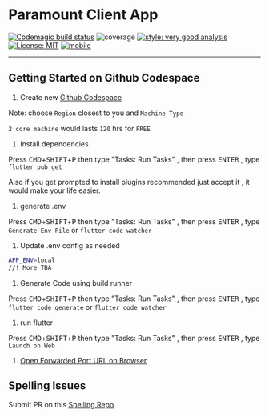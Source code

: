 # Paramount Client App

[![Codemagic build status](https://api.codemagic.io/apps/640a51e16d467a62ed0ba98b/640a51e16d467a62ed0ba98a/status_badge.svg)](https://codemagic.io/apps/640a51e16d467a62ed0ba98b/640a51e16d467a62ed0ba98a/latest_build)
![coverage][coverage_badge]
[![style: very good analysis][very_good_analysis_badge]][very_good_analysis_link]
[![License: MIT][license_badge]][license_link]
[![mobile](https://github.com/kelvin-273o15/paramount-client/actions/workflows/main.yaml/badge.svg)](https://github.com/kelvin-273o15/paramount-client/actions/workflows/main.yaml)


---

## Getting Started on Github Codespace

1. Create new [Github Codespace](https://github.com/codespaces/new?hide_repo_select=true&ref=main&repo=611750319)

Note: choose `Region` closest to you and `Machine Type`

`2 core machine` would lasts `120` hrs for `FREE`

1. Install dependencies

 Press <kbd>CMD</kbd>+<kbd>SHIFT</kbd>+<kbd>P</kbd> then type "Tasks: Run Tasks" , then press <kbd>ENTER</kbd> , type `flutter pub get`

 Also if you get prompted to install plugins recommended just accept it , it would make your life easier.

1. generate .env

Press <kbd>CMD</kbd>+<kbd>SHIFT</kbd>+<kbd>P</kbd> then type "Tasks: Run Tasks" , then press <kbd>ENTER</kbd> , type `Generate Env File` or `flutter code watcher`

1. Update .env config as needed

```sh
APP_ENV=local
//! More TBA
```

1. Generate Code using build runner

Press <kbd>CMD</kbd>+<kbd>SHIFT</kbd>+<kbd>P</kbd> then type "Tasks: Run Tasks" , then press <kbd>ENTER</kbd> , type `flutter code generate` or `flutter code watcher`

1. run flutter

Press <kbd>CMD</kbd>+<kbd>SHIFT</kbd>+<kbd>P</kbd> then type "Tasks: Run Tasks" , then press <kbd>ENTER</kbd> , type `Launch on Web`

1. [Open Forwarded Port URL on Browser](https://docs.github.com/en/codespaces/developing-in-codespaces/forwarding-ports-in-your-codespace)

## Spelling Issues
Submit PR on this [Spelling Repo](https://github.com/kelvin-273o15/spelling)


[coverage_badge]: coverage_badge.svg
[license_badge]: https://img.shields.io/badge/license-MIT-blue.svg
[license_link]: https://opensource.org/licenses/MIT
[very_good_analysis_badge]: https://img.shields.io/badge/style-very_good_analysis-B22C89.svg
[very_good_analysis_link]: https://pub.dev/packages/very_good_analysis
